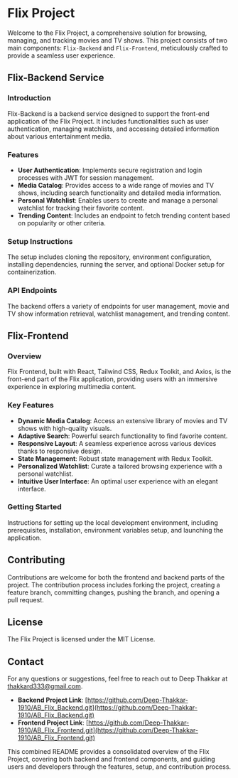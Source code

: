 # Flix Project

Welcome to the Flix Project, a comprehensive solution for browsing, managing, and tracking movies and TV shows. This project consists of two main components: `Flix-Backend` and `Flix-Frontend`, meticulously crafted to provide a seamless user experience.

## Flix-Backend Service

### Introduction

Flix-Backend is a backend service designed to support the front-end application of the Flix Project. It includes functionalities such as user authentication, managing watchlists, and accessing detailed information about various entertainment media.

### Features

- **User Authentication**: Implements secure registration and login processes with JWT for session management.
- **Media Catalog**: Provides access to a wide range of movies and TV shows, including search functionality and detailed media information.
- **Personal Watchlist**: Enables users to create and manage a personal watchlist for tracking their favorite content.
- **Trending Content**: Includes an endpoint to fetch trending content based on popularity or other criteria.

### Setup Instructions

The setup includes cloning the repository, environment configuration, installing dependencies, running the server, and optional Docker setup for containerization.

### API Endpoints

The backend offers a variety of endpoints for user management, movie and TV show information retrieval, watchlist management, and trending content.

## Flix-Frontend

### Overview

Flix Frontend, built with React, Tailwind CSS, Redux Toolkit, and Axios, is the front-end part of the Flix application, providing users with an immersive experience in exploring multimedia content.

### Key Features

- **Dynamic Media Catalog**: Access an extensive library of movies and TV shows with high-quality visuals.
- **Adaptive Search**: Powerful search functionality to find favorite content.
- **Responsive Layout**: A seamless experience across various devices thanks to responsive design.
- **State Management**: Robust state management with Redux Toolkit.
- **Personalized Watchlist**: Curate a tailored browsing experience with a personal watchlist.
- **Intuitive User Interface**: An optimal user experience with an elegant interface.

### Getting Started

Instructions for setting up the local development environment, including prerequisites, installation, environment variables setup, and launching the application.

## Contributing

Contributions are welcome for both the frontend and backend parts of the project. The contribution process includes forking the project, creating a feature branch, committing changes, pushing the branch, and opening a pull request.

## License

The Flix Project is licensed under the MIT License.

## Contact

For any questions or suggestions, feel free to reach out to Deep Thakkar at [thakkard333@gmail.com](mailto:thakkard333@gmail.com).

- **Backend Project Link**: [https://github.com/Deep-Thakkar-1910/AB_Flix_Backend.git](https://github.com/Deep-Thakkar-1910/AB_Flix_Backend.git)
- **Frontend Project Link**: [https://github.com/Deep-Thakkar-1910/AB_Flix_Frontend.git](https://github.com/Deep-Thakkar-1910/AB_Flix_Frontend.git)

This combined README provides a consolidated overview of the Flix Project, covering both backend and frontend components, and guiding users and developers through the features, setup, and contribution process.
